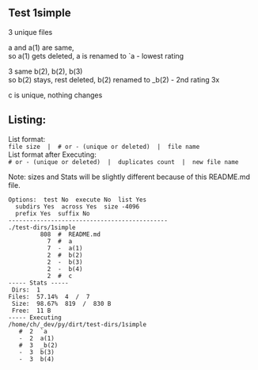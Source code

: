 ## Test 1simple

3 unique files

a and a(1) are same,  
so a(1) gets deleted, a is renamed to `a - lowest rating

3 same b(2), b(2), b(3)  
so b(2) stays, rest deleted, b(2) renamed to _b(2) - 2nd rating 3x

c is unique, nothing changes

## Listing:
List format:  
`file size  |  # or - (unique or deleted)  |  file name`  
List format after Executing:  
`# or - (unique or deleted)  |  duplicates count  |  new file name`

Note: sizes and Stats will be slightly different because of this README.md file.

```
Options:  test No  execute No  list Yes
  subdirs Yes  across Yes  size -4096
  prefix Yes  suffix No
---------------------------------------------
./test-dirs/1simple
         808  #  README.md
           7  #  a
           7  -  a(1)
           2  #  b(2)
           2  -  b(3)
           2  -  b(4)
           2  #  c
----- Stats -----
 Dirs:  1
Files:  57.14%  4  /  7
 Size:  98.67%  819  /  830 B
 Free:  11 B
----- Executing
/home/ch/_dev/py/dirt/test-dirs/1simple
   #  2  `a
   -  2  a(1)
   #  3  _b(2)
   -  3  b(3)
   -  3  b(4)
```
